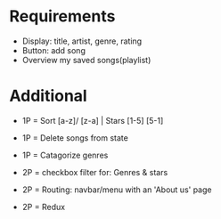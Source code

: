# Requirements
- Display: title, artist, genre, rating
- Button: add song
- Overview my saved songs(playlist)

# Additional
- 1P = Sort [a-z]/ [z-a] | Stars [1-5] [5-1]
- 1P = Delete songs from state
- 1P = Catagorize genres

- 2P =  checkbox filter for: Genres & stars
- 2P = Routing: navbar/menu with an 'About us' page
- 2P = Redux